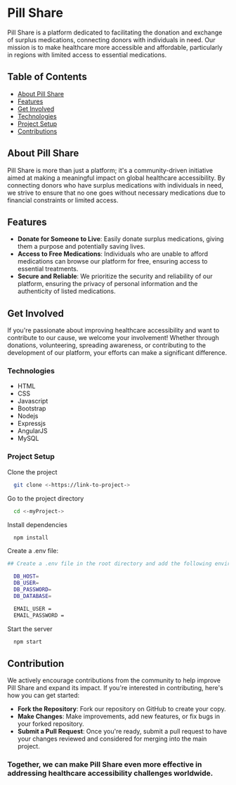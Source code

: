 # Pill Share

Pill Share is a platform dedicated to facilitating the donation and exchange of surplus medications, connecting donors with individuals in need. Our mission is to make healthcare more accessible and affordable, particularly in regions with limited access to essential medications.

## Table of Contents

- [About Pill Share](#about-pill-share)
- [Features](#features)
- [Get Involved](#get-involved)
- [Technologies](#technologies)
- [Project Setup](#project-setup)
- [Contributions](#contributions)


## About Pill Share

Pill Share is more than just a platform; it's a community-driven initiative aimed at making a meaningful impact on global healthcare accessibility. By connecting donors who have surplus medications with individuals in need, we strive to ensure that no one goes without necessary medications due to financial constraints or limited access.

## Features

- **Donate for Someone to Live**: Easily donate surplus medications, giving them a purpose and potentially saving lives.
- **Access to Free Medications**: Individuals who are unable to afford medications can browse our platform for free, ensuring access to essential treatments.
- **Secure and Reliable**: We prioritize the security and reliability of our platform, ensuring the privacy of personal information and the authenticity of listed medications.

## Get Involved

If you're passionate about improving healthcare accessibility and want to contribute to our cause, we welcome your involvement! Whether through donations, volunteering, spreading awareness, or contributing to the development of our platform, your efforts can make a significant difference.

### Technologies

- HTML
- CSS
- Javascript
- Bootstrap
- Nodejs
- Expressjs
- AngularJS
- MySQL

### Project Setup

Clone the project

```bash
  git clone <-https://link-to-project->
```

Go to the project directory

```bash
  cd <-myProject->
```

Install dependencies

```bash
  npm install
```
Create a .env file: 

```bash
## Create a .env file in the root directory and add the following environment variables

  DB_HOST= 
  DB_USER= 
  DB_PASSWORD= 
  DB_DATABASE= 

  EMAIL_USER = 
  EMAIL_PASSWORD = 
```

Start the server

```bash
  npm start
```

## Contribution

We actively encourage contributions from the community to help improve Pill Share and expand its impact. If you're interested in contributing, here's how you can get started:

- **Fork the Repository**: Fork our repository on GitHub to create your copy.
- **Make Changes**: Make improvements, add new features, or fix bugs in your forked repository.
- **Submit a Pull Request**: Once you're ready, submit a pull request to have your changes reviewed and considered for merging into the main project.

### Together, we can make Pill Share even more effective in addressing healthcare accessibility challenges worldwide.
